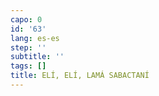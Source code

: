 ```yaml
---
capo: 0
id: '63'
lang: es-es
step: ''
subtitle: ''
tags: []
title: ELÍ, ELÍ, LAMÁ SABACTANÍ
---
```

